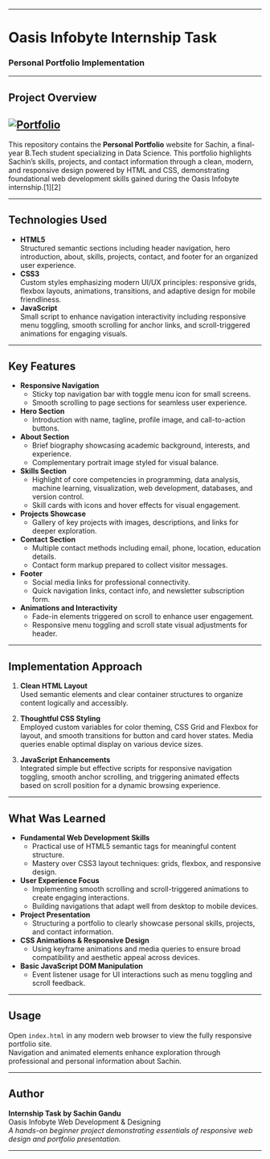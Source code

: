 ***

# Oasis Infobyte Internship Task  

### Personal Portfolio Implementation

***

## Project Overview

## [![Portfolio](https://img.shields.io/badge/Portfolio-Live_App-00bfa6)](https://sachinpcd.github.io/OIBSIP_Web_Development_and_Designing_Level2_task1/)
This repository contains the **Personal Portfolio** website for Sachin, a final-year B.Tech student specializing in Data Science. This portfolio highlights Sachin’s skills, projects, and contact information through a clean, modern, and responsive design powered by HTML and CSS, demonstrating foundational web development skills gained during the Oasis Infobyte internship.[1][2]

***

## Technologies Used

- **HTML5**  
  Structured semantic sections including header navigation, hero introduction, about, skills, projects, contact, and footer for an organized user experience.
- **CSS3**  
  Custom styles emphasizing modern UI/UX principles: responsive grids, flexbox layouts, animations, transitions, and adaptive design for mobile friendliness.
- **JavaScript**  
  Small script to enhance navigation interactivity including responsive menu toggling, smooth scrolling for anchor links, and scroll-triggered animations for engaging visuals.

***

## Key Features

- **Responsive Navigation**  
  - Sticky top navigation bar with toggle menu icon for small screens.
  - Smooth scrolling to page sections for seamless user experience.
- **Hero Section**  
  - Introduction with name, tagline, profile image, and call-to-action buttons.
- **About Section**  
  - Brief biography showcasing academic background, interests, and experience.
  - Complementary portrait image styled for visual balance.
- **Skills Section**  
  - Highlight of core competencies in programming, data analysis, machine learning, visualization, web development, databases, and version control.
  - Skill cards with icons and hover effects for visual engagement.
- **Projects Showcase**  
  - Gallery of key projects with images, descriptions, and links for deeper exploration.
- **Contact Section**  
  - Multiple contact methods including email, phone, location, education details.
  - Contact form markup prepared to collect visitor messages.
- **Footer**  
  - Social media links for professional connectivity.
  - Quick navigation links, contact info, and newsletter subscription form.
- **Animations and Interactivity**  
  - Fade-in elements triggered on scroll to enhance user engagement.
  - Responsive menu toggling and scroll state visual adjustments for header.

***

## Implementation Approach

1. **Clean HTML Layout**  
   Used semantic elements and clear container structures to organize content logically and accessibly.

2. **Thoughtful CSS Styling**  
   Employed custom variables for color theming, CSS Grid and Flexbox for layout, and smooth transitions for button and card hover states. Media queries enable optimal display on various device sizes.

3. **JavaScript Enhancements**  
   Integrated simple but effective scripts for responsive navigation toggling, smooth anchor scrolling, and triggering animated effects based on scroll position for a dynamic browsing experience.

***

## What Was Learned

- **Fundamental Web Development Skills**  
  - Practical use of HTML5 semantic tags for meaningful content structure.
  - Mastery over CSS3 layout techniques: grids, flexbox, and responsive design.
- **User Experience Focus**  
  - Implementing smooth scrolling and scroll-triggered animations to create engaging interactions.
  - Building navigations that adapt well from desktop to mobile devices.
- **Project Presentation**
  - Structuring a portfolio to clearly showcase personal skills, projects, and contact information.
- **CSS Animations & Responsive Design**  
  - Using keyframe animations and media queries to ensure broad compatibility and aesthetic appeal across devices.
- **Basic JavaScript DOM Manipulation**  
  - Event listener usage for UI interactions such as menu toggling and scroll feedback.

***

## Usage

Open `index.html` in any modern web browser to view the fully responsive portfolio site.  
Navigation and animated elements enhance exploration through professional and personal information about Sachin.

***

##  Author

**Internship Task by Sachin Gandu**  
Oasis Infobyte Web Development & Designing  
_A hands-on beginner project demonstrating essentials of responsive web design and portfolio presentation._

***
